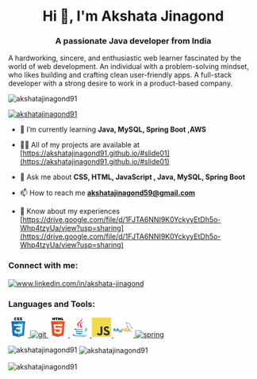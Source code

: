 <h1 align="center">Hi 👋, I'm Akshata Jinagond</h1>
<h3 align="center">A passionate Java developer from India</h3>
<p>A hardworking, sincere, and enthusiastic web learner
fascinated by the world of web development. An individual with a problem-solving mindset, who likes building and crafting clean user-friendly apps. A full-stack developer with a strong desire to work in a product-based company.</p>



<p align="left"> <img src="https://komarev.com/ghpvc/?username=akshatajinagond91&label=Profile%20views&color=0e75b6&style=flat" alt="akshatajinagond91" /> </p>

<p align="left"> <a href="https://github.com/ryo-ma/github-profile-trophy"><img src="https://github-profile-trophy.vercel.app/?username=akshatajinagond91" alt="akshatajinagond91" /></a> </p>

- 🌱 I’m currently learning **Java, MySQL, Spring Boot ,AWS**

- 👨‍💻 All of my projects are available at [https://akshatajinagond91.github.io/#slide01](https://akshatajinagond91.github.io/#slide01)

- 💬 Ask me about **CSS, HTML, JavaScript , Java, MySQL, Spring Boot**

- 📫 How to reach me **akshatajinagond59@gmail.com**

- 📄 Know about my experiences [https://drive.google.com/file/d/1FJTA6NNI9K0YckyyEtDh5o-Whp4tzyUa/view?usp=sharing](https://drive.google.com/file/d/1FJTA6NNI9K0YckyyEtDh5o-Whp4tzyUa/view?usp=sharing)

<h3 align="left">Connect with me:</h3>
<p align="left">
<a href="https://www.linkedin.com/in/akshata-jinagond/" target="blank"><img align="center" src="https://raw.githubusercontent.com/rahuldkjain/github-profile-readme-generator/master/src/images/icons/Social/linked-in-alt.svg" alt="www.linkedin.com/in/akshata-jinagond" height="30" width="40" /></a>
</p>

<h3 align="left">Languages and Tools:</h3>
<p align="left"> <a href="https://www.w3schools.com/css/" target="_blank" rel="noreferrer"> <img src="https://raw.githubusercontent.com/devicons/devicon/master/icons/css3/css3-original-wordmark.svg" alt="css3" width="40" height="40"/> </a> <a href="https://git-scm.com/" target="_blank" rel="noreferrer"> <img src="https://www.vectorlogo.zone/logos/git-scm/git-scm-icon.svg" alt="git" width="40" height="40"/> </a> <a href="https://www.w3.org/html/" target="_blank" rel="noreferrer"> <img src="https://raw.githubusercontent.com/devicons/devicon/master/icons/html5/html5-original-wordmark.svg" alt="html5" width="40" height="40"/> </a> <a href="https://www.java.com" target="_blank" rel="noreferrer"> <img src="https://raw.githubusercontent.com/devicons/devicon/master/icons/java/java-original.svg" alt="java" width="40" height="40"/> </a> <a href="https://developer.mozilla.org/en-US/docs/Web/JavaScript" target="_blank" rel="noreferrer"> <img src="https://raw.githubusercontent.com/devicons/devicon/master/icons/javascript/javascript-original.svg" alt="javascript" width="40" height="40"/> </a> <a href="https://www.mysql.com/" target="_blank" rel="noreferrer"> <img src="https://raw.githubusercontent.com/devicons/devicon/master/icons/mysql/mysql-original-wordmark.svg" alt="mysql" width="40" height="40"/> </a> <a href="https://spring.io/" target="_blank" rel="noreferrer"> <img src="https://www.vectorlogo.zone/logos/springio/springio-icon.svg" alt="spring" width="40" height="40"/> </a> </p>

<p><img align="left" src="https://github-readme-stats.vercel.app/api/top-langs?username=akshatajinagond91&show_icons=true&locale=en&layout=compact" alt="akshatajinagond91" /></p>

<p>&nbsp;<img align="center" src="https://github-readme-stats.vercel.app/api?username=akshatajinagond91&show_icons=true&locale=en" alt="akshatajinagond91" /></p>

<p><img align="center" src="https://github-readme-streak-stats.herokuapp.com/?user=akshatajinagond91&" alt="akshatajinagond91" /></p>
